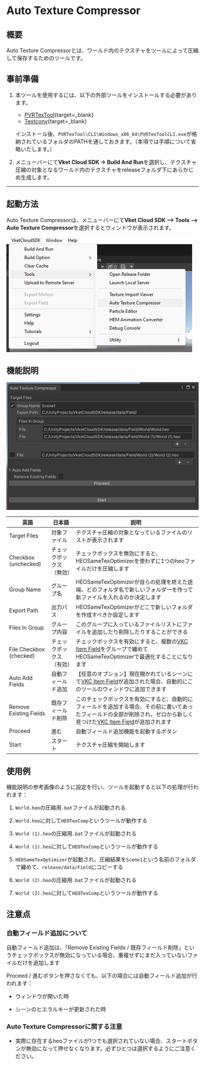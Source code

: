 # Auto Texture Compressor

## 概要

Auto Texture Compressorとは、ワールド内のテクスチャをツールによって圧縮して保存するためのツールです。

## 事前準備

1. 本ツールを使用するには、以下の外部ツールをインストールする必要があります。

    - [PVRTexTool](https://developer.imaginationtech.com/pvrtextool/){target=_blank}
    - [Textconv](https://github.com/microsoft/DirectXTex){target=_blank}

    インストール後、`PVRTexTool\CLI\Windows_x86_64\PVRTexToolCLI.exe`が格納されているフォルダのPATHを通しておきます。（本項では手順について省略いたします。）

2. メニューバーにて**Vket Cloud SDK -> Build And Run**を選択し、テクスチャ圧縮の対象となるワールド内のテクスチャをreleaseフォルダ下にあらかじめ生成します。

---

## 起動方法

Auto Texture Compressorは、メニューバーにて**Vket Cloud SDK --> Tools --> Auto Texture Compressor**を選択するとウィンドウが表示されます。

![AutoTextureCompressor_1](img/AutoTextureCompressor_1.jpg)

## 機能説明

![AutoTextureCompressor_2](img/AutoTextureCompressor_2.jpg)

| 英語 | 日本語 | 説明 |
|----|----|----|
| Target Files | 対象ファイル | テクスチャ圧縮の対象となっているファイルのリストが表示されます |
| Checkbox (unchecked) | チェックボックス（無効） | チェックボックスを無効にすると、HEOSameTexOptimizerを使わずに1つのheoファイルだけを圧縮します |
| Group Name | グループ名 | HEOSameTexOptimizerが自らの処理を終えた途端、どのフォルダ名で新しいフォルダーを作って新ファイルを入れるのか決定します |
| Export Path | 出力パス | HEOSameTexOptimizerがどこで新しいフォルダを作成すべきか設定します |
| Files In Group | グループ内容 | このグループに入っているファイルリストにファイルを追加したり削除したりすることができる |
| File Checkbox (checked) | チェックボックス（有効） | チェックボックスを有効にすると、複数の[VKC Item Field](../VKCComponents/VKCItemField.md)をグループで纏めてHEOSameTexOptimizerで最適化することになります |
| Auto Add Fields | 自動フィールド追加 | 【任意のオプション】現在開かれているシーンにて[VKC Item Field](../VKCComponents/VKCItemField.md)が追加された場合、自動的にこのツールのウィンドウに追加できます |
| Remove Existing Fields | 既存フィールド削除 | このチェックボックスを有効にすると、自動的にフィールドを追加する場合、その前に書いてあったフィールドの全部が削除され、ゼロから新しく見つけた[VKC Item Field](../VKCComponents/VKCItemField.md)が追加されます |
| Proceed | 進む | 自動フィールド追加機能を起動するボタン |
| Start | スタート | テクスチャ圧縮を開始します |

## 使用例

機能説明の参考画像のように設定を行い、ツールを起動すると以下の処理が行われます：

1. `World.heo`の圧縮用`.bat`ファイルが起動される

2. `World.heo`に対して`HEOTexComp`というツールが動作する

3. `World (1).heo`の圧縮用`.bat`ファイルが起動される

4. `World (1).heo`に対して`HEOTexComp`というツールが動作する

5. `HEOSameTexOptimizer`が起動され、圧縮結果を`Scene1`という名前のフォルダで纏めて、`release/data/Field`にコピーする

6. `World (2).heo`の圧縮用`.bat`ファイルが起動される

7. `World (2).heo`に対して`HEOTexComp`というツールが動作する

## 注意点

### 自動フィールド追加について

自動フィールド追加は、「Remove Existing Fields / 既存フィールド削除」というチェックボックスが無効になっている場合、重複せずにまだ入っていないファイルだけを追加します

Proceed / 進むボタンを押さなくても、以下の場合には自動フィールド追加が行われます：

- ウィンドウが開いた時

- シーンのヒエラルキーが更新された時

### Auto Texture Compressorに関する注意

- 実際に存在するheoファイルが1つでも選択されていない場合、スタートボタンが無効になって押せなくなります。必ずひとつは選択するようにご注意ください。
